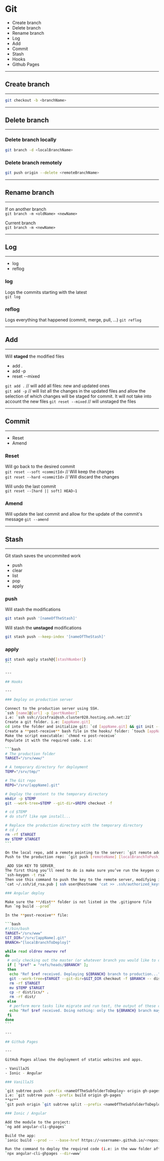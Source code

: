 # Git

- Create branch
- Delete branch
- Rename branch
- Log
- Add
- Commit
- Stash
- Hooks
- Github Pages

---

## Create branch

---

```bash
git checkout -b <branchName>
```

---

## Delete branch

---

### Delete branch locally

```bash
git branch -d <localBranchName>
```

### Delete branch remotely

```bash
git push origin --delete <remoteBranchName>
```

---

## Rename branch

---

If on another branch  
`git branch -m <oldName> <newName>`

Current branch  
`git branch -m <newName>`

---

## Log

---

- log
- reflog

### log

Logs the commits starting with the latest  
`git log`

### reflog

Logs everything that happened (commit, merge, pull, ...)
`git reflog`

---

## Add

---

Will **staged** the modified files

- add .
- add -p
- reset --mixed

`git add .` // will add all files: new and updated ones  
`git add -p` // will list all the changes in the updated files and allow the selection of which changes will be staged for commit. It will not take into account the new files
`git reset --mixed` // will unstaged the files

---

## Commit

---

- Reset
- Amend

### Reset

Will go back to the desired commit  
`git reset --soft <commitId>` // Will keep the changes  
`git reset --hard <commitId>` // Will discard the changes

Will undo the last commit  
`git reset --[hard || soft] HEAD~1`

### Amend

Will update the last commit and allow for the update of the commit's message
`git --amend`

---

## Stash

---

Git stash saves the uncommited work

- push
- clear
- list
- pop
- apply

### push

Will stash the modifications

```bash
git stash push '[nameOfTheStash]'
```

Will stash the **unstaged** modifications

```bash
git stash push --keep-index '[nameOfTheStash]'
```

### apply

````bash
git stash apply stash@{[stashNumber]}
```

---

## Hooks

---

### Deploy on production server

Connect to the production server using SSH.
`ssh [name]@[url] -p [portNumber]`
i.e: `ssh ssh://icsfrai@ssh.cluster028.hosting.ovh.net:22`
Create a git folder. i.e: [appName.git]
cd into the folder and initialize git: `cd [appName.git] && git init --bare`
Create a **post-receive** bash file in the hooks/ folder: `touch [appName.git]/hooks/post-receive`
Make the script executable: `chmod +x post-receive`
Populate it with the required code. i.e:

```bash
# The production folder
TARGET="/srv/www/"

# A temporary directory for deployment
TEMP="/srv/tmp/"

# The Git repo
REPO="/srv/[appName].git"

# Deploy the content to the temporary directory
mkdir -p $TEMP
git --work-tree=$TEMP --git-dir=$REPO checkout -f

# cd $TEMP
# do stuff like npm install...

# Replace the production directory with the temporary directory
# cd /
rm -rf $TARGET
mv $TEMP $TARGET
```

On the local repo, add a remote pointing to the server: `git remote add [remoteName]`
Push to the production repo: `git push [remoteName] [localBranchToPush]`

_ADD SSH KEY TO SERVER_
The first thing you’ll need to do is make sure you’ve run the keygen command to generate the keys:
`ssh-keygen -t rsa`
Then use this command to push the key to the remote server, modifying it to match your server name.
`cat ~/.ssh/id_rsa.pub | ssh user@hostname 'cat >> .ssh/authorized_keys'`

### Angular deploy

Make sure the **/dist** folder is not listed in the .gitignore file
Run `ng build --prod`

In the **post-receive** file:

```bash
#!/bin/bash
TARGET="/srv/www"
GIT_DIR="/srv/[appName].git"
BRANCH="[localBranchToDeploy]"

while read oldrev newrev ref
do
 # only checking out the master (or whatever branch you would like to deploy)
 if [ "$ref" = "refs/heads/$BRANCH" ];
 then
  echo "Ref $ref received. Deploying ${BRANCH} branch to production..."
  git --work-tree=$TARGET --git-dir=$GIT_DIR checkout -f $BRANCH -- dist/[subFolderName]/
  rm -rf $TARGET
  mv $TEMP $TARGET
  cp -r dist/ics/* .
  rm -rf dist/
 else
  # perform more tasks like migrate and run test, the output of these commands will be shown on the push screen
  echo "Ref $ref received. Doing nothing: only the ${BRANCH} branch may be deployed on this server."
 fi
done
```

---

## Github Pages

---

GitHub Pages allows the deployment of static websites and apps.

- VanillaJS
- Ionic - Angular

### VanillaJS

`git subtree push --prefix <nameOfTheSubfolderToDeploy> origin gh-pages`
i.e: `git subtree push --prefix build origin gh-pages`
**or**
`git push origin `git subtree split --prefix <nameOfTheSubfolderToDeploy> master`:gh-pages --force`

### Ionic / Angular

Add the module to the project:
`ng add angular-cli-ghpages`

Build the app:
`ionic build --prod -- --base-href https://<username>.github.io/<repository>/`

Run the command to deploy the required code (i.e: in the www folder after a build) and create a new gb-pages branches that will only have the code necessary to run the app in production mode:
`npx angular-cli-ghpages --dir=www`
````
